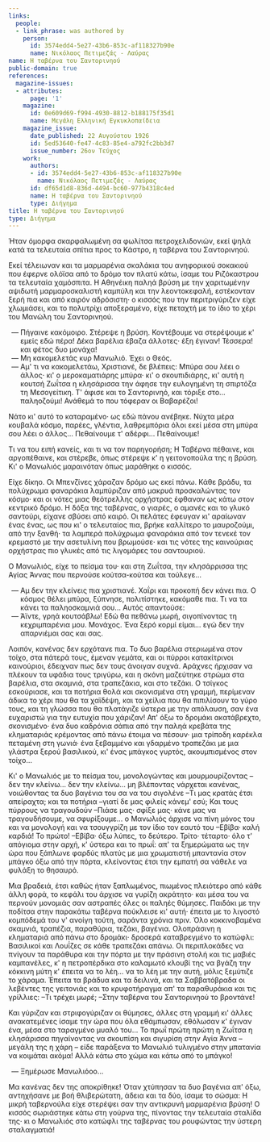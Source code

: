 ```yaml
---
links:
  people:
  - link_phrase: was authored by
    person:
      id: 3574edd4-5e27-43b6-853c-af118327b90e
      name: Νικόλαος Πετιμεζάς - Λαύρας
name: Η ταβέρνα του Σαντορινηού
public-domain: true
references:
  magazine-issues:
  - attributes:
      page: '1'
    magazine:
      id: 0e609d69-f994-4930-8812-b188175f35d1
      name: Μεγάλη Ελληνική Εγκυκλοπαίδεια
    magazine_issue:
      date_published: 22 Αυγούστου 1926
      id: 5ed53640-fe47-4c83-85e4-a792fc2bb3d7
      issue_number: 26ον Τεύχος
    work:
      authors:
      - id: 3574edd4-5e27-43b6-853c-af118327b90e
        name: Νικόλαος Πετιμεζάς - Λαύρας
      id: df65d1d8-836d-4494-bc60-977b4318c4ed
      name: Η ταβέρνα του Σαντορινηού
      type: Διήγημα
title: Η ταβέρνα του Σαντορινηού
type: Διήγημα
---
```


<main class="content" itemprop="text">
<p>Ήταν όμορφα σκαρφαλωμένη σα φωλίτσα πετροχελιδονιών, εκεί ψηλά κατά τα τελευταία σπίτια προς το Κάστρο, η ταβέρνα του
Σαντορινηού.</p>

<p>Εκεί τέλειωναν και τα μαρμαρένια σκαλάκια του ανηφορικού σοκακιού που έφερνε ολόϊσα από το δρόμο τον πλατύ κάτω, ίσαμε
του Ριζόκαστρου τα τελευταία χαμόσπιτα. Η Αθηνέικη παληά βρύση με την χαριτωμένην αψιδωτή μαρμαροσκαλιστή καμπύλη και
την λεοντοκεφαλή, εστέκονταν ξερή πια και από καιρόν αδρόσιστη· ο κισσός που την περιτριγύριζεν είχε χλωμιάσει, και το
πολυτρίχι αποξεραμένο, είχε πεταχτή με το ίδιο το χέρι του Μανώλη του Σαντορινηού.</p>

<ol style="list-style-type: '&mdash; '">
  <li>
    Πήγαινε κακόμοιρο. Στέρεψε η βρύση. Κοντέβουμε να στερέψουμε κ' εμείς εδώ πέρα! Δέκα βαρέλια έβαζα άλλοτες· έξη
    έγιναν! Τέσσερα! και φέτος δυο μονάχα!
  </li>
  <li>Μη κακομελετάς κυρ Μανωλιό. Έχει ο Θεός.</li>
  <li>
    Αμ' τι να κακομελετάω, Χριστιανέ, δε βλέπεις: Μπύρα σου λέει ο άλλος· κι' ο μεροκαματιάρης μπύρα· κι' ο
    σκουπιδιάρης, κι' αυτή η κουτσή Ζωΐτσα η κλησάρισσα την άφησε την ευλογημένη τη σπιρτόζα τη Μεσογείτικη. Τ' άφισε
    και το Σαντορινηό, και τόριξε στο... παληοζούμι! Ανάθεμά το που τόφεραν οι Βαβαρέζοι!
  </li>
</ol>

<p>Νάτο κι' αυτό το καταραμένο· ως εδώ πάνου ανέβηκε. Νύχτα μέρα κουβαλά κόσμο, παρέες, γλέντια, λαθρεμπόρια όλοι εκεί μέσα
στη μπύρα σου λέει ο άλλος... Πεθαίνουμε τ' αδέρφι... Πεθαίνουμε!</p>

<p>Τι να του ειπή κανείς, και τι να τον παρηγορήση; Η Ταβέρνα πέθαινε, και αργοπέθαινε, και στέρεβε, όπως στέρεψε κ' η
γειτονοπούλα της η βρύση. Κι' ο Μανωλιός μαραινόταν όπως μαράθηκε ο κισσός.</p>

<p>Είχε δίκηο. Οι Μπενζίνες χάραζαν δρόμο ως εκεί πάνω. Κάθε βράδυ, τα πολύχρωμα φαναράκια λαμπύριζαν από μακρυά
προσκαλώντας τον κόσμο· και οι νότες μιας θεότρελλης ορχήστρας έφθαναν ως κάτω στον κεντρικό δρόμο. Η δόξα της ταβέρνας,
ο γιαρές, ο αμανές και το γλυκό σαντούρι, είχανε σβύσει από καιρό. Οι πελάτες έφευγαν κι' αραίωναν ένας ένας, ως που κι'
ο τελευταίος πια, βρήκε καλλίτερο το μαυροζούμι, από την ξανθή· τα λαμπερά πολύχρωμα φαναράκια από τον τενεκέ τον
κρεμαστό με την ασετυλίνη που βρωμούσε· και τις νότες της καινούριας ορχήστρας πιο γλυκές από τις λιγομάρες του
σαντουριού.</p>

<p>Ο Μανωλιός, είχε το πείσμα του· και στη Ζωΐτσα, την κλησάρρισσα της Αγίας Άννας που περνούσε κούτσα-κούτσα και
τούλεγε...</p>

<ol style="list-style-type: '&mdash; '">
  <li>
    Αμ δεν την κλείνεις πια χριστιανέ. Χαΐρι και προκοπή δεν κάνει πια. Ο κόσμος θέλει μπύρα, ξύπνησε, πολιτίστηκε,
    κακόμαθε πια. Τι να τα κάνει τα παληοσκαμνιά σου... Αυτός απαντούσε:
  </li>
  <li>
    Άϊντε, γρηά κουτσάβλω! Εδώ θα πεθάνω μωρή, σιγοπίνοντας τη κεχριμπαρένια μου. Μονάχος. Ένα ξερό κορμί είμαι... εγώ
    δεν την απαρνιέμαι σας και σας.
  </li>
</ol>

<p>Λοιπόν, κανένας δεν ερχότανε πια. Το δυο βαρέλια στεριωμένα στον τοίχο, στα πάτερά τους, έμεναν γεμάτα, και οι πύρροι
κατακίτρινοι καινούριοι, έδειχναν πως δεν τους άνοιγαν συχνά. Αράχνες ήρχισαν να πλέκουν τα υφάδια τους τριγύρω, και η
σκόνη μαζεύτηκε στρώμα στα βαρέλια, στα σκαμνιά, στα τραπεζάκια, και στο τεζάκι. Ο τσίγκος εσκούριασε, και τα ποτήρια
θολά και σκονισμένα στη γραμμή, περίμεναν άδικα το χέρι που θα τα χαϊδέψη, και τα χείλια που θα πιπιλίσουν το γύρο τους,
και τη γλώσσα που θα πλατάγιζε ύστερα με την απόλαυση, σαν ένα ευχαριστώ για την ευτυχία που χάριζαν! Απ' όξω το δρομάκι
ακατάβρεχτο, σκονισμένο· ένα δυο καδρόνια σάπια από την παληά κρεβάτα της κληματαριάς κρέμοντας από πάνω έτοιμα να
πέσουν· μια τρίποδη καρέκλα πεταμένη στη γωνιά· ένα ξεβαμμένο και γδαρμένο τραπεζάκι με μια γλάστρα ξερού βασιλικού, κι'
ένας μπάγκος γυρτός, ακουμπισμένος στον τοίχο...</p>

<p>Κι' ο Μανωλιός με το πείσμα του, μονολογώντας και μουρμουρίζοντας &ndash; δεν την κλείνω... δεν την κλείνω... μη
βλέποντας νάρχεται κανένας, νοιώθοντας τα δυο βαγένια του σα να του σιγολένε &ndash;Τι μας κρατάς έτσι απείραχτα; και τα
ποτήρια &ndash;γιατί δε μας φιλείς κάνεμ' εσύ; Και τους πύρρους να τραγουδούν &ndash;Πιάσε μας· σφίξε μας· κάνε μας να
τραγουδήσουμε, να σφυρίξουμε... ο Μανωλιός άρχισε να πίνη μόνος του και να μονολογή και να τσουγγρίζη με τον ίδιο τον
εαυτό του &ndash;Εβίβα· καλή καρδιά! Το πρώτο! &ndash;Εβίβα· όξω λύπες, το δεύτερο. Τρίτο· τέταρτο· όλο τ' απόγιομα στην
αρχή, κ' ύστερα και το πρωΐ: απ' τα ξημερώματα ως την ώρα που ξάπλωνε φαρδύς πλατύς με μια χρωματιστή μπαντανία στον
μπάγκο όξω από την πόρτα, κλείνοντας έτσι την εμπατή σα νάθελε να φυλάξη το θησαυρό.</p>

<p>Μια βραδειά, έτσι καθώς ήταν ξαπλωμένος, πιωμένος πλειότερο από κάθε άλλη φορά, το κεφάλι του άρχισε να γυρίζη ακράτητο·
και μέσα του να περνούν μονομιάς σαν αστραπές όλες οι παληές θύμησες. Παιδάκι με την ποδίτσα στην παρακάτω ταβέρνα
πούκλεισε κι' αυτή· έπειτα με το λιγοστό κομπόδεμά του ν' ανοίγη τούτη, σαράντα χρόνια πριν. Όλο κοκκινοβαμένα σκαμνιά,
τραπέζια, παραθύρια, τεζάκι, βαγένια. Ολοπράσινη η κληματαριά από πάνω στο δρομάκι· δροσερά καταβρεγμένο το κατώφλι:
Βασιλικοί και Λουΐζες σε κάθε τραπεζάκι απάνω. Οι περιπλοκάδες να πνίγουν τα παράθυρα και την πόρτα με την πράσινη στολή
και τις μαβιές καμπανέλες, κ' η πετροπέρδικα στο καλαμωτό κλουβί της να βγάζη την κόκκινη μύτη κ' έπειτα να το λέη... να
το λέη με την αυτή, μόλις ξεμύτιζε το χάραμα. Έπειτα τα βράδυα και τα δειλινά, και τα Σαββατόβραδα οι λεβέντες της
γειτονιάς και το κρυφοτήραγμα απ' τα παραθυράκια και τις γρίλλιες: &ndash;Τι τρέχει μωρέ; &ndash;Στην ταβέρνα του
Σαντορινηού το βροντάνε!</p>

<p>Και γύριζαν και στριφογύριζαν οι θύμησες, άλλες στη γραμμή κι' άλλες ανακατεμένες ίσαμε την ώρα που όλα εθάμπωσαν,
εθόλωσαν κ' έγιναν ένα, μέσα στο ταραγμένο μυαλό του... Το πρωΐ πρώτη πρώτη η Ζωΐτσα η κλησάρισσα πηγαίνοντας να
σκουπίση και σιγυρίση στην Αγία Άννα &ndash; μεγάλη της η χάρη &ndash; είδε παράξενα το Μανωλιό τυλιγμένο στην μπατανία
να κοιμάται ακόμα! Αλλά κάτω στο χώμα και κάτω από το μπάγκο!</p>

<ol style="list-style-type: '&mdash; '">
  <li>Ξημέρωσε Μανωλιόοο...</li>
</ol>

<p>Μα κανένας δεν της αποκρίθηκε! Όταν χτύπησαν τα δυο βαγένια απ' όξω, αντηχήσανε με βοή θλιβερώτατη, άδεια και τα δύο,
ίσαμε το σώσμα: Η μικρή ταβερνούλα είχε στερέψει σαν την αντικρυνή μαρμαρένια βρύση! Ο κισσός σωριάστηκε κάτω στη γούρνα
της, πίνοντας την τελευταία σταλίδα της· κι ο Μανωλιός στο κατώφλι της ταβέρνας του ρουφώντας την ύστερη σταλαγματιά!</p>
</main>
